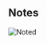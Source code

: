 ## Notes 
![Noted](https://github.com/lavishsheth/Java-DSA-Code-Camp/assets/98145879/ceaef677-bd22-4212-ba1e-20f9c2bef365)

